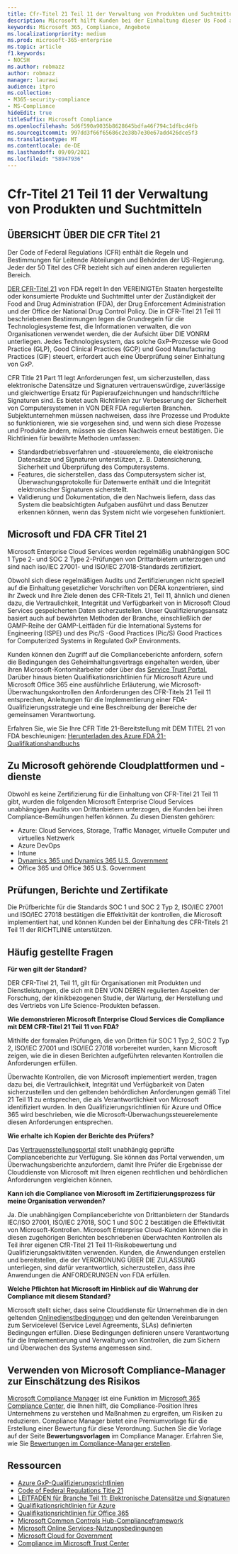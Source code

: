 ```yaml
---
title: Cfr-Titel 21 Teil 11 der Verwaltung von Produkten und Suchtmitteln
description: Microsoft hilft Kunden bei der Einhaltung dieser Us Food and Drug Administration-Bestimmungen.
keywords: Microsoft 365, Compliance, Angebote
ms.localizationpriority: medium
ms.prod: microsoft-365-enterprise
ms.topic: article
f1.keywords:
- NOCSH
ms.author: robmazz
author: robmazz
manager: laurawi
audience: itpro
ms.collection:
- M365-security-compliance
- MS-Compliance
hideEdit: true
titleSuffix: Microsoft Compliance
ms.openlocfilehash: 5d6f590a9035b8628645bdfa46f794c1dfbcd4fb
ms.sourcegitcommit: 997dd3f66f65686c2e38b7e30e67add426dce5f3
ms.translationtype: MT
ms.contentlocale: de-DE
ms.lasthandoff: 09/09/2021
ms.locfileid: "58947936"
---
```

# <a name="food-and-drug-administration-cfr-title-21-part-11"></a>Cfr-Titel 21 Teil 11 der Verwaltung von Produkten und Suchtmitteln

## <a name="fda-cfr-title-21-overview"></a>ÜBERSICHT ÜBER DIE CFR Titel 21

Der Code of Federal Regulations (CFR) enthält die Regeln und Bestimmungen für Leitende Abteilungen und Behörden der US-Regierung. Jeder der 50 Titel des CFR bezieht sich auf einen anderen regulierten Bereich.

[DER CFR-Titel 21](https://aka.ms/FDA-CFR) von FDA regelt In den VEREINIGTEn Staaten hergestellte oder konsumierte Produkte und Suchtmittel unter der Zuständigkeit der Food and Drug Administration (FDA), der Drug Enforcement Administration und der Office der National Drug Control Policy. Die in CFR-Titel 21 Teil 11 beschriebenen Bestimmungen legen die Grundregeln für die Technologiesysteme fest, die Informationen verwalten, die von Organisationen verwendet werden, die der Aufsicht über DIE VONRM unterliegen. Jedes Technologiesystem, das solche GxP-Prozesse wie Good Practice (GLP), Good Clinical Practices (GCP) und Good Manufacturing Practices (GIF) steuert, erfordert auch eine Überprüfung seiner Einhaltung von GxP.

CFR Title 21 Part 11 legt Anforderungen fest, um sicherzustellen, dass elektronische Datensätze und Signaturen vertrauenswürdige, zuverlässige und gleichwertige Ersatz für Papieraufzeichnungen und handschriftliche Signaturen sind. Es bietet auch Richtlinien zur Verbesserung der Sicherheit von Computersystemen in VON DER FDA regulierten Branchen. Subjektunternehmen müssen nachweisen, dass ihre Prozesse und Produkte so funktionieren, wie sie vorgesehen sind, und wenn sich diese Prozesse und Produkte ändern, müssen sie diesen Nachweis erneut bestätigen. Die Richtlinien für bewährte Methoden umfassen:

- Standardbetriebsverfahren und -steuerelemente, die elektronische Datensätze und Signaturen unterstützen, z. B. Datensicherung, Sicherheit und Überprüfung des Computersystems.
- Features, die sicherstellen, dass das Computersystem sicher ist, Überwachungsprotokolle für Datenwerte enthält und die Integrität elektronischer Signaturen sicherstellt.
- Validierung und Dokumentation, die den Nachweis liefern, dass das System die beabsichtigten Aufgaben ausführt und dass Benutzer erkennen können, wenn das System nicht wie vorgesehen funktioniert.

## <a name="microsoft-and-fda-cfr-title-21"></a>Microsoft und FDA CFR Titel 21

Microsoft Enterprise Cloud Services werden regelmäßig unabhängigen SOC 1 Type 2- und SOC 2 Type 2-Prüfungen von Drittanbietern unterzogen und sind nach iso/IEC 27001- und ISO/IEC 27018-Standards zertifiziert.

Obwohl sich diese regelmäßigen Audits und Zertifizierungen nicht speziell auf die Einhaltung gesetzlicher Vorschriften von DERA konzentrieren, sind ihr Zweck und ihre Ziele denen des CFR-Titels 21, Teil 11, ähnlich und dienen dazu, die Vertraulichkeit, Integrität und Verfügbarkeit von in Microsoft Cloud Services gespeicherten Daten sicherzustellen. Unser Qualifizierungsansatz basiert auch auf bewährten Methoden der Branche, einschließlich der GAMP-Reihe der GAMP-Leitfäden für die International Systems for Engineering (ISPE) und des Pic/S -Good Practices (Pic/S) Good Practices for Computerized Systems in Regulated GxP Environments.

Kunden können den Zugriff auf die Complianceberichte anfordern, sofern die Bedingungen des Geheimhaltungsvertrags eingehalten werden, über ihren Microsoft-Kontomitarbeiter oder über das [Service Trust Portal.](https://aka.ms/stphelp) Darüber hinaus bieten Qualifikationsrichtlinien für Microsoft Azure und Microsoft Office 365 eine ausführliche Erläuterung, wie Microsoft-Überwachungskontrollen den Anforderungen des CFR-Titels 21 Teil 11 entsprechen, Anleitungen für die Implementierung einer FDA-Qualifizierungsstrategie und eine Beschreibung der Bereiche der gemeinsamen Verantwortung.

Erfahren Sie, wie Sie Ihre CFR Title 21-Bereitstellung mit DEM TITEL 21 von FDA beschleunigen: [Herunterladen des Azure FDA 21-Qualifikationshandbuchs](https://go.microsoft.com/fwlink/p/?linkid=2086604)

## <a name="microsoft-in-scope-cloud-platforms--services"></a>Zu Microsoft gehörende Cloudplattformen und -dienste

Obwohl es keine Zertifizierung für die Einhaltung von CFR-Titel 21 Teil 11 gibt, wurden die folgenden Microsoft Enterprise Cloud Services unabhängigen Audits von Drittanbietern unterzogen, die Kunden bei ihren Compliance-Bemühungen helfen können. Zu diesen Diensten gehören:

- Azure: Cloud Services, Storage, Traffic Manager, virtuelle Computer und virtuelles Netzwerk
- Azure DevOps
- Intune
- [Dynamics 365 und Dynamics 365 U.S. Government](https://aka.ms/d365-compliance-list)
- Office 365 und Office 365 U.S. Government

## <a name="audits-reports-and-certificates"></a>Prüfungen, Berichte und Zertifikate

Die Prüfberichte für die Standards SOC 1 und SOC 2 Typ 2, ISO/IEC 27001 und ISO/IEC 27018 bestätigen die Effektivität der kontrollen, die Microsoft implementiert hat, und können Kunden bei der Einhaltung des CFR-Titels 21 Teil 11 der RICHTLINIE unterstützen.

## <a name="frequently-asked-questions"></a>Häufig gestellte Fragen

**Für wen gilt der Standard?**

DER CFR-Titel 21, Teil 11, gilt für Organisationen mit Produkten und Dienstleistungen, die sich mit DEN VON DEREN regulierten Aspekten der Forschung, der klinikbezogenen Studie, der Wartung, der Herstellung und des Vertriebs von Life Science-Produkten befassen.

**Wie demonstrieren Microsoft Enterprise Cloud Services die Compliance mit DEM CFR-Titel 21 Teil 11 von FDA?**

Mithilfe der formalen Prüfungen, die von Dritten für SOC 1 Typ 2, SOC 2 Typ 2, ISO/IEC 27001 und ISO/IEC 27018 vorbereitet wurden, kann Microsoft zeigen, wie die in diesen Berichten aufgeführten relevanten Kontrollen die Anforderungen erfüllen.

Überwachte Kontrollen, die von Microsoft implementiert werden, tragen dazu bei, die Vertraulichkeit, Integrität und Verfügbarkeit von Daten sicherzustellen und den geltenden behördlichen Anforderungen gemäß Titel 21 Teil 11 zu entsprechen, die als Verantwortlichkeit von Microsoft identifiziert wurden. In den Qualifizierungsrichtlinien für Azure und Office 365 wird beschrieben, wie die Microsoft-Überwachungssteuerelemente diesen Anforderungen entsprechen.

**Wie erhalte ich Kopien der Berichte des Prüfers?**

Das [Vertrauensstellungsportal](https://aka.ms/stphelp) stellt unabhängig geprüfte Complianceberichte zur Verfügung. Sie können das Portal verwenden, um Überwachungsberichte anzufordern, damit Ihre Prüfer die Ergebnisse der Clouddienste von Microsoft mit Ihren eigenen rechtlichen und behördlichen Anforderungen vergleichen können.

**Kann ich die Compliance von Microsoft im Zertifizierungsprozess für meine Organisation verwenden?**

Ja. Die unabhängigen Complianceberichte von Drittanbietern der Standards IEC/ISO 27001, ISO/IEC 27018, SOC 1 und SOC 2 bestätigen die Effektivität von Microsoft-Kontrollen. Microsoft Enterprise Cloud-Kunden können die in diesen zugehörigen Berichten beschriebenen überwachten Kontrollen als Teil ihrer eigenen CfR-Titel 21 Teil 11-Risikobewertung und Qualifizierungsaktivitäten verwenden. Kunden, die Anwendungen erstellen und bereitstellen, die der VERORDNUNG ÜBER DIE ZULASSUNG unterliegen, sind dafür verantwortlich, sicherzustellen, dass ihre Anwendungen die ANFORDERUNGEN von FDA erfüllen.

**Welche Pflichten hat Microsoft im Hinblick auf die Wahrung der Compliance mit diesem Standard?**

Microsoft stellt sicher, dass seine Clouddienste für Unternehmen die in den geltenden [Onlinedienstbedingungen](https://www.microsoftvolumelicensing.com/DocumentSearch.aspx?Mode=3&DocumentTypeId=31) und den geltenden Vereinbarungen zum Servicelevel (Service Level Agreements, SLAs) definierten Bedingungen erfüllen. Diese Bedingungen definieren unsere Verantwortung für die Implementierung und Verwaltung von Kontrollen, die zum Sichern und Überwachen des Systems angemessen sind.

## <a name="use-microsoft-compliance-manager-to-assess-your-risk"></a>Verwenden von Microsoft Compliance-Manager zur Einschätzung des Risikos

[Microsoft Compliance Manager](/microsoft-365/compliance/compliance-manager) ist eine Funktion im [Microsoft 365 Compliance Center](/microsoft-365/compliance/microsoft-365-compliance-center), die Ihnen hilft, die Compliance-Position Ihres Unternehmens zu verstehen und Maßnahmen zu ergreifen, um Risiken zu reduzieren. Compliance Manager bietet eine Premiumvorlage für die Erstellung einer Bewertung für diese Verordnung. Suchen Sie die Vorlage auf der Seite **Bewertungsvorlagen** im Compliance Manager. Erfahren Sie, wie Sie [Bewertungen im Compliance-Manager erstellen](/microsoft-365/compliance/compliance-manager-assessments).

## <a name="resources"></a>Ressourcen

- [Azure GxP-Qualifizierungsrichtlinien](https://aka.ms/gxpcompliance)
- [Code of Federal Regulations Title 21](https://aka.ms/FDA-CFR)
- [LEITFADEN für Branche Teil 11: Elektronische Datensätze und Signaturen](https://www.fda.gov/RegulatoryInformation/Guidances/ucm125067.htm)
- [Qualifikationsrichtlinien für Azure](https://aka.ms/azurefda21cfrpart11qualguide)
- [Qualifikationsrichtlinien für Office 365](https://aka.ms/o365-qualification-guideline)
- [Microsoft Common Controls Hub-Complianceframework](https://www.microsoft.com/trust-center/compliance/compliance-overview)
- [Microsoft Online Services-Nutzungsbedingungen](https://aka.ms/Online-Services-Terms)
- [Microsoft Cloud for Government](https://aka.ms/govt-cloud)
- [Compliance im Microsoft Trust Center](https://www.microsoft.com/trust-center/compliance/compliance-overview)
